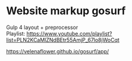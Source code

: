 # Website markup gosurf   

Gulp 4 layout + preprocessor   
Playlist: https://www.youtube.com/playlist?list=PLN2KCaMlZNdBEtr55AmjP_67lo8jWoCqt

https://velenaflower.github.io/gosurf/app/
